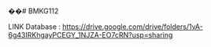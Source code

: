 ��#   B M K G 1 1 2 

LINK Database : https://drive.google.com/drive/folders/1vA-6g43IRKhgayPCEGY_1NJZA-EO7cRN?usp=sharing
 
 
